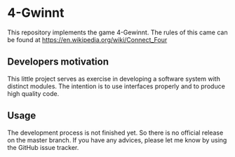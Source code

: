 # 4-Gwinnt
This repository implements the game 4-Gewinnt. The rules of this came can be found at https://en.wikipedia.org/wiki/Connect_Four

## Developers motivation
This little project serves as exercise in developing a software system with distinct modules. The intention is to use interfaces properly and to produce high quality code.

## Usage
The development process is not finished yet. So there is no official release on the master branch. If you have any advices, please let me know by using the GitHub issue tracker.